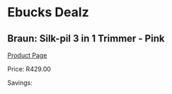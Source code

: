 
# Ebucks Dealz
## Braun: Silk-pil 3 in 1 Trimmer - Pink
[Product Page](https://www.ebucks.com/web/shop/productSelected.do?prodId=1056110588&catId=1186086453)

Price: R429.00

Savings: 


	